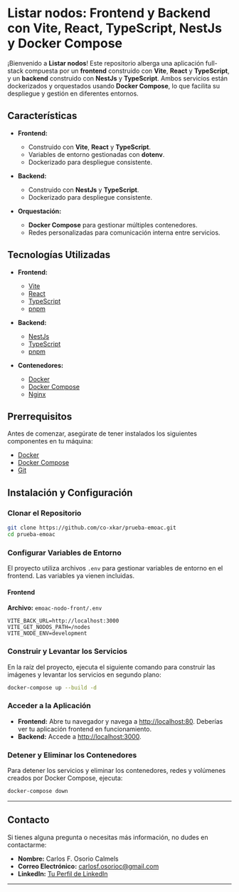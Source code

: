 # Listar nodos: Frontend y Backend con Vite, React, TypeScript, NestJs y Docker Compose

¡Bienvenido a **Listar nodos**! Este repositorio alberga una aplicación full-stack compuesta por un **frontend** construido con **Vite**, **React** y **TypeScript**, y un **backend** construido con **NestJs** y **TypeScript**. Ambos servicios están dockerizados y orquestados usando **Docker Compose**, lo que facilita su despliegue y gestión en diferentes entornos.

## Características

- **Frontend:**
  - Construido con **Vite**, **React** y **TypeScript**.
  - Variables de entorno gestionadas con **dotenv**.
  - Dockerizado para despliegue consistente.
  
- **Backend:**
  - Construido con **NestJs** y **TypeScript**.
  - Dockerizado para despliegue consistente.
  
- **Orquestación:**
  - **Docker Compose** para gestionar múltiples contenedores.
  - Redes personalizadas para comunicación interna entre servicios.
  
## Tecnologías Utilizadas

- **Frontend:**
  - [Vite](https://vitejs.dev/)
  - [React](https://reactjs.org/)
  - [TypeScript](https://www.typescriptlang.org/)
  - [pnpm](https://pnpm.io/)
  
- **Backend:**
  - [NestJs](https://nestjs.com/)
  - [TypeScript](https://www.typescriptlang.org/)
  - [pnpm](https://pnpm.io/)
  
- **Contenedores:**
  - [Docker](https://www.docker.com/)
  - [Docker Compose](https://docs.docker.com/compose/)
  - [Nginx](https://nginx.org/)
  
## Prerrequisitos

Antes de comenzar, asegúrate de tener instalados los siguientes componentes en tu máquina:

- [Docker](https://www.docker.com/get-started)
- [Docker Compose](https://docs.docker.com/compose/install/)
- [Git](https://git-scm.com/downloads)

## Instalación y Configuración

### Clonar el Repositorio

```bash
git clone https://github.com/co-xkar/prueba-emoac.git
cd prueba-emoac
```

### Configurar Variables de Entorno

El proyecto utiliza archivos `.env` para gestionar variables de entorno en el frontend. Las variables ya vienen incluidas.

#### Frontend

**Archivo:** `emoac-nodo-front/.env`

```env
VITE_BACK_URL=http://localhost:3000
VITE_GET_NODOS_PATH=/nodes
VITE_NODE_ENV=development
```

### Construir y Levantar los Servicios

En la raíz del proyecto, ejecuta el siguiente comando para construir las imágenes y levantar los servicios en segundo plano:

```bash
docker-compose up --build -d
```

### Acceder a la Aplicación

- **Frontend:** Abre tu navegador y navega a [http://localhost:80](http://localhost:80). Deberías ver tu aplicación frontend en funcionamiento.
- **Backend:** Accede a [http://localhost:3000](http://localhost:3000).

### Detener y Eliminar los Contenedores

Para detener los servicios y eliminar los contenedores, redes y volúmenes creados por Docker Compose, ejecuta:

```bash
docker-compose down
```
---

## Contacto

Si tienes alguna pregunta o necesitas más información, no dudes en contactarme:

- **Nombre:** Carlos F. Osorio Calmels
- **Correo Electrónico:** carlosf.osorioc@gmail.com
- **LinkedIn:** [Tu Perfil de LinkedIn](https://www.linkedin.com/in/carlosfosorioc)

---
